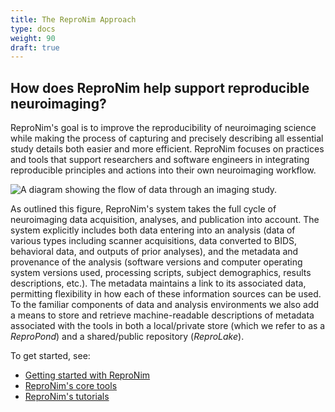 ```yaml
---
title: The ReproNim Approach
type: docs
weight: 90
draft: true
---
```


## How does ReproNim help support reproducible neuroimaging?

ReproNim's goal is to improve the reproducibility of neuroimaging science while making the process of capturing and precisely describing all essential study details both easier and more efficient.
ReproNim focuses on practices and tools that support researchers and software engineers in integrating reproducible principles and actions into their own neuroimaging workflow.

![A diagram showing the flow of data through an imaging study.](/images/reprosystem.png)

As outlined this figure, ReproNim's system takes the full cycle of neuroimaging data acquisition, analyses, and publication into account.
The system explicitly includes both data entering into an analysis (data of various types including scanner acquisitions, data converted to BIDS, behavioral data, and outputs of prior analyses), and the metadata and provenance of the analysis (software versions and computer operating system versions used, processing scripts, subject demographics, results descriptions, etc.).
The metadata maintains a link to its associated data, permitting flexibility in how each of these information sources can be used.
To the familiar components of data and analysis environments we also add a means to store and retrieve machine-readable descriptions of metadata associated with the tools in both a local/private store (which we refer to as a _ReproPond_) and a shared/public repository (_ReproLake_).

To get started, see:

* [Getting started with ReproNim](/resources/getting-started/)
* [ReproNim's core tools](/resources/tools/)
* [ReproNim's tutorials](/resources/tutorials/)
